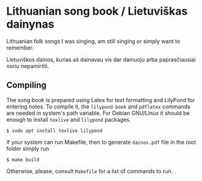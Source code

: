 # Lithuanian song book / Lietuviškas dainynas

Lithuanian folk songs I was singing, am still singing or simply want to remember.

Lietuviškos dainos, kurias aš dainavau vis dar dainuoju arba paprasčiausiai noriu nepamiršti.

## Compiling

The song book is prepared using Latex for text formatting and LilyPond for entering notes.
To compile it, the `lilypond-book` and `pdflatex` commands are needed in system's path variable.
For Debian GNU/Linux it should be enough to install `texlive` and `lilypond` packages.

	$ sudo apt install texlive lilypond
    
If your system can run Makefile, then to generate `dainos.pdf` file in the root folder simply run

	$ make build
    
Otherwise, please, consult `Makefile` for a list of commands to run.
